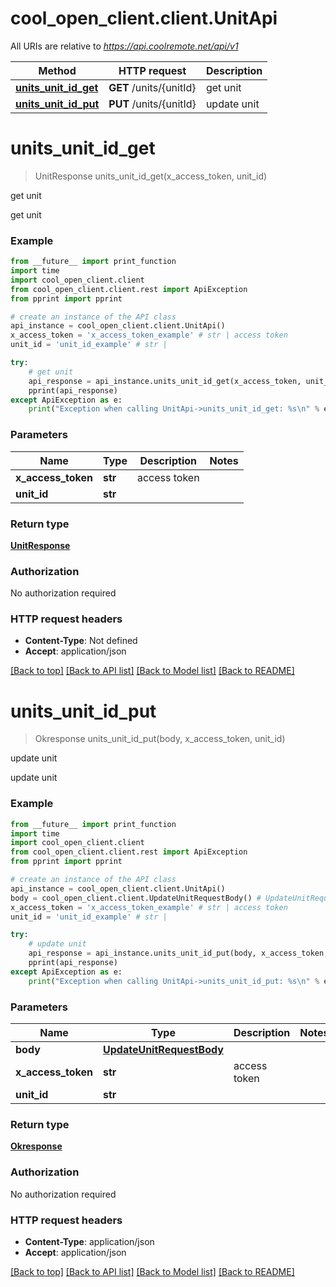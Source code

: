 # cool_open_client.client.UnitApi

All URIs are relative to *https://api.coolremote.net/api/v1*

Method | HTTP request | Description
------------- | ------------- | -------------
[**units_unit_id_get**](UnitApi.md#units_unit_id_get) | **GET** /units/{unitId} | get unit
[**units_unit_id_put**](UnitApi.md#units_unit_id_put) | **PUT** /units/{unitId} | update unit

# **units_unit_id_get**
> UnitResponse units_unit_id_get(x_access_token, unit_id)

get unit

get unit

### Example
```python
from __future__ import print_function
import time
import cool_open_client.client
from cool_open_client.client.rest import ApiException
from pprint import pprint

# create an instance of the API class
api_instance = cool_open_client.client.UnitApi()
x_access_token = 'x_access_token_example' # str | access token
unit_id = 'unit_id_example' # str | 

try:
    # get unit
    api_response = api_instance.units_unit_id_get(x_access_token, unit_id)
    pprint(api_response)
except ApiException as e:
    print("Exception when calling UnitApi->units_unit_id_get: %s\n" % e)
```

### Parameters

Name | Type | Description  | Notes
------------- | ------------- | ------------- | -------------
 **x_access_token** | **str**| access token | 
 **unit_id** | **str**|  | 

### Return type

[**UnitResponse**](UnitResponse.md)

### Authorization

No authorization required

### HTTP request headers

 - **Content-Type**: Not defined
 - **Accept**: application/json

[[Back to top]](#) [[Back to API list]](../README.md#documentation-for-api-endpoints) [[Back to Model list]](../README.md#documentation-for-models) [[Back to README]](../README.md)

# **units_unit_id_put**
> Okresponse units_unit_id_put(body, x_access_token, unit_id)

update unit

update unit

### Example
```python
from __future__ import print_function
import time
import cool_open_client.client
from cool_open_client.client.rest import ApiException
from pprint import pprint

# create an instance of the API class
api_instance = cool_open_client.client.UnitApi()
body = cool_open_client.client.UpdateUnitRequestBody() # UpdateUnitRequestBody | 
x_access_token = 'x_access_token_example' # str | access token
unit_id = 'unit_id_example' # str | 

try:
    # update unit
    api_response = api_instance.units_unit_id_put(body, x_access_token, unit_id)
    pprint(api_response)
except ApiException as e:
    print("Exception when calling UnitApi->units_unit_id_put: %s\n" % e)
```

### Parameters

Name | Type | Description  | Notes
------------- | ------------- | ------------- | -------------
 **body** | [**UpdateUnitRequestBody**](UpdateUnitRequestBody.md)|  | 
 **x_access_token** | **str**| access token | 
 **unit_id** | **str**|  | 

### Return type

[**Okresponse**](Okresponse.md)

### Authorization

No authorization required

### HTTP request headers

 - **Content-Type**: application/json
 - **Accept**: application/json

[[Back to top]](#) [[Back to API list]](../README.md#documentation-for-api-endpoints) [[Back to Model list]](../README.md#documentation-for-models) [[Back to README]](../README.md)

